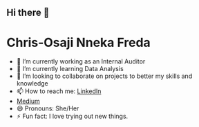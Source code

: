 ## Hi there 👋

# Chris-Osaji Nneka Freda 


- 🔭 I’m currently working as an Internal Auditor 
- 🌱 I’m currently learning Data Analysis 
- 👯 I’m looking to collaborate on projects to better my skills and knowledge 
- 📫 How to reach me: [LinkedIn](https://www.linkedin.com/in/nneka-freda-chris-osaji-6a7774167)
- [Medium](medium.com/@nekkyfreda)
- 😄 Pronouns: She/Her
- ⚡ Fun fact: I love trying out new things.
